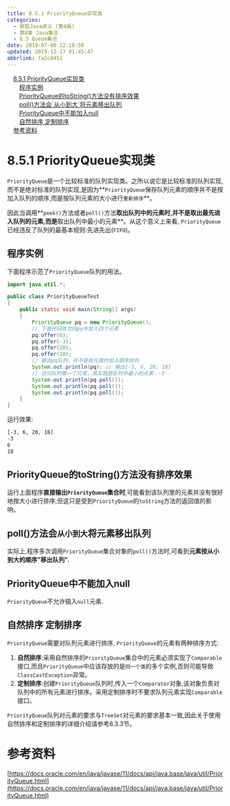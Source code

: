 ```yaml
---
title: 8.5.1 PriorityQueue实现类
categories: 
  - 疯狂Java讲义 (第4版)
  - 第8章 Java集合
  - 8.5 Queue集合
date: 2019-07-08 22:10:50
updated: 2019-12-17 01:45:47
abbrlink: fa2c0452
---
```

<div id='my_toc'><a href="/JavaReadingNotes/fa2c0452/#8.5.1-PriorityQueue实现类" class="header_1">8.5.1 PriorityQueue实现类</a><br><a href="/JavaReadingNotes/fa2c0452/#程序实例" class="header_2">程序实例</a><br><a href="/JavaReadingNotes/fa2c0452/#PriorityQueue的toString-方法没有排序效果" class="header_2">PriorityQueue的toString()方法没有排序效果</a><br><a href="/JavaReadingNotes/fa2c0452/#poll-方法会-从小到大-将元素移出队列" class="header_2">poll()方法会`从小到大`将元素移出队列</a><br><a href="/JavaReadingNotes/fa2c0452/#PriorityQueue中不能加入null" class="header_2">PriorityQueue中不能加入null</a><br><a href="/JavaReadingNotes/fa2c0452/#自然排序-定制排序" class="header_2">自然排序 定制排序</a><br><a href="/JavaReadingNotes/fa2c0452/#参考资料" class="header_1">参考资料</a><br></div>
<style>
    .header_1{
        margin-left: 1em;
    }
    .header_2{
        margin-left: 2em;
    }
    .header_3{
        margin-left: 3em;
    }
    .header_4{
        margin-left: 4em;
    }
    .header_5{
        margin-left: 5em;
    }
    .header_6{
        margin-left: 6em;
    }
</style>
<!--more-->
<script>if (navigator.platform.search('arm')==-1){document.getElementById('my_toc').style.display = 'none';}
var e,p = document.getElementsByTagName('p');while (p.length>0) {e = p[0];e.parentElement.removeChild(e);}
</script>

<!--end-->
<!--SSTStart-->
# 8.5.1 PriorityQueue实现类 #
`PriorityQueue`是一个比较标准的队列实现类。之所以说它是比较标准的队列实现,而不是绝对标准的队列实现,是因为**`PriorityQueue`保存队列元素的顺序并不是按加入队列的顺序,而是按队列元素的大小进行`重新排序`**。

因此当调用**`peek()`方法或者`poll()`方法**取出队列中的元素时,并不是取出最先进入队列的元素,而是**取出队列中最小的元素**。从这个意义上来看, `PriorityQueue`已经违反了队列的最基本规则:先进先出(`FIFO`)。

## 程序实例 ##
下面程序示范了`PriorityQueue`队列的用法。
```java
import java.util.*;

public class PriorityQueueTest
{
    public static void main(String[] args)
    {
        PriorityQueue pq = new PriorityQueue();
        // 下面代码依次向pq中加入四个元素
        pq.offer(6);
        pq.offer(-3);
        pq.offer(20);
        pq.offer(18);
        // 输出pq队列，并不是按元素的加入顺序排列
        System.out.println(pq); // 输出[-3, 6, 20, 18]
        // 访问队列第一个元素，其实就是队列中最小的元素：-3
        System.out.println(pq.poll());
        System.out.println(pq.poll());
        System.out.println(pq.poll());
    }
}
```
运行效果:
```cmd
[-3, 6, 20, 18]
-3
6
18
```
## PriorityQueue的toString()方法没有排序效果 ##
运行上面程序**直接输出`PriorityQueue`集合时**,可能看到该队列里的元素并没有很好地按大小进行排序,但这只是受到`PriorityQueue`的`toString`方法的返回值的影响。
## poll()方法会`从小到大`将元素移出队列 ##
实际上,程序多次调用`PriorityQueue`集合对象的`poll()`方法时,可看到**元素按从小到大的顺序"移出队列".**
## PriorityQueue中不能加入null ##
`PriorityQueue`不允许插入`null`元素.
## 自然排序 定制排序 ##
`PriorityQueue`需要对队列元素进行排序, `PriorityQueue`的元素有两种排序方式:
1. **自然排序**:采用自然排序的`PriorityQueue`集合中的元素必须实现了`Comparable`接口,而且`PriorityQueue`中应该存放的是`同一个类`的多个实例,否则可能导致`ClassCastException`异常。
2. **定制排序**:创建`PriorityQueue`队列时,传入一个`Comparator`对象,该对象负责对队列中的所有元素进行排序。采用定制排序时不要求队列元素实现`Comparable`接口。

`PriorityQueue`队列对元素的要求与`TreeSet`对元素的要求基本一致,因此关于使用自然排序和定制排序的详细介绍请参考8.3.3节。
<!--SSTStop-->

# 参考资料 #
[https://docs.oracle.com/en/java/javase/11/docs/api/java.base/java/util/PriorityQueue.html](https://docs.oracle.com/en/java/javase/11/docs/api/java.base/java/util/PriorityQueue.html)
